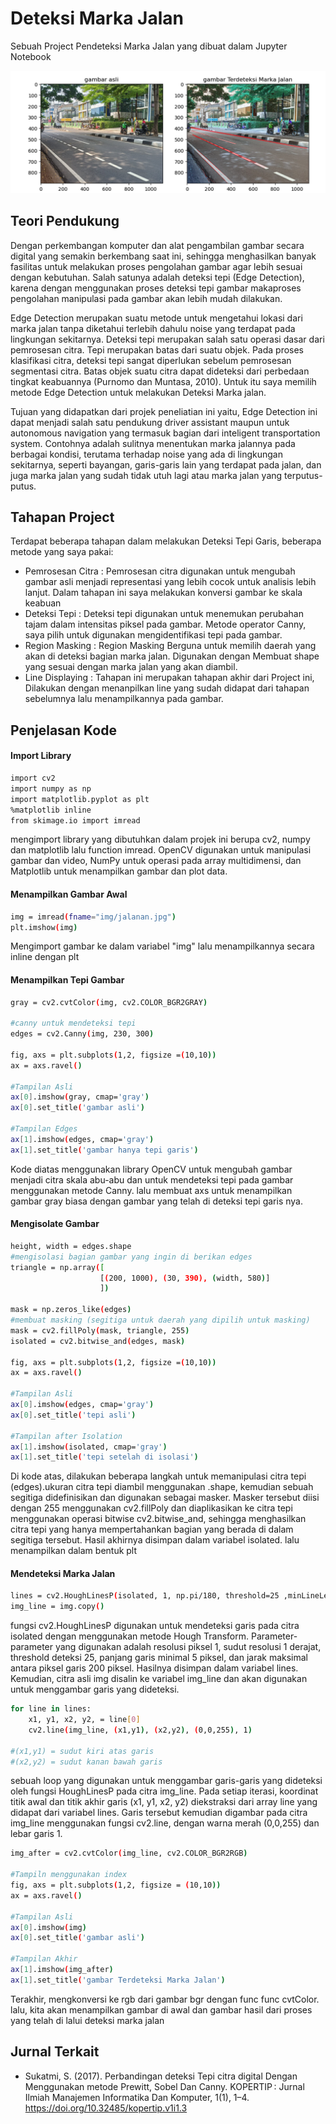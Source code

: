 
# Deteksi Marka Jalan
Sebuah Project Pendeteksi Marka Jalan yang dibuat dalam Jupyter Notebook

![Gambar1](img/Readme-Image.png)

## Teori Pendukung
Dengan perkembangan komputer dan alat pengambilan gambar secara digital yang semakin berkembang saat ini, sehingga menghasilkan banyak fasilitas untuk melakukan proses pengolahan gambar agar lebih sesuai dengan kebutuhan. Salah satunya adalah deteksi tepi (Edge Detection), karena dengan menggunakan proses deteksi tepi gambar makaproses pengolahan manipulasi pada gambar akan lebih mudah dilakukan.

Edge Detection merupakan suatu metode untuk mengetahui lokasi dari marka jalan tanpa diketahui terlebih dahulu noise yang terdapat pada lingkungan sekitarnya. Deteksi tepi merupakan salah satu operasi dasar dari pemrosesan citra. Tepi merupakan batas dari suatu objek. Pada proses klasifikasi citra, deteksi tepi sangat diperlukan sebelum pemrosesan segmentasi citra. Batas objek suatu citra dapat dideteksi dari perbedaan tingkat keabuannya (Purnomo dan Muntasa, 2010). Untuk itu saya memilih metode Edge Detection untuk melakukan Deteksi Marka jalan. 

Tujuan yang didapatkan dari projek peneliatian ini yaitu, Edge Detection ini dapat menjadi salah satu
pendukung driver assistant maupun untuk autonomous navigation yang termasuk bagian dari inteligent transportation system.  Contohnya adalah sulitnya menentukan marka jalannya pada berbagai kondisi, terutama terhadap noise yang ada di lingkungan sekitarnya, seperti bayangan, garis-garis lain yang terdapat pada jalan, dan juga marka jalan yang sudah tidak utuh lagi atau marka jalan yang terputus-putus.  


## Tahapan Project

Terdapat beberapa tahapan dalam melakukan Deteksi Tepi Garis, beberapa metode yang saya pakai: 

- Pemrosesan Citra : Pemrosesan citra digunakan untuk mengubah gambar asli menjadi representasi yang lebih cocok untuk analisis lebih lanjut. Dalam tahapan ini saya melakukan konversi gambar ke skala keabuan
- Deteksi Tepi : Deteksi tepi digunakan untuk menemukan perubahan tajam dalam intensitas piksel pada gambar. Metode operator Canny, saya pilih untuk digunakan mengidentifikasi tepi pada gambar.
- Region Masking : Region Masking Berguna untuk memilih daerah yang akan di deteksi bagian marka jalan. Digunakan dengan Membuat shape yang sesuai dengan marka jalan yang akan diambil.
- Line Displaying : Tahapan ini merupakan tahapan akhir dari Project ini, Dilakukan dengan menanpilkan line yang sudah didapat dari tahapan sebelumnya lalu menampilkannya pada gambar.



## Penjelasan Kode

#### Import Library
```bash
import cv2 
import numpy as np
import matplotlib.pyplot as plt
%matplotlib inline 
from skimage.io import imread
```
mengimport library yang dibutuhkan dalam projek ini berupa cv2, numpy dan matplotlib lalu function imread. OpenCV digunakan untuk manipulasi gambar dan video, NumPy untuk operasi pada array multidimensi, dan Matplotlib untuk menampilkan gambar dan plot data.

#### Menampilkan Gambar Awal
```bash
img = imread(fname="img/jalanan.jpg")
plt.imshow(img)
```
Mengimport gambar ke dalam variabel "img" lalu menampilkannya secara inline dengan plt

#### Menampilkan Tepi Gambar
```bash
gray = cv2.cvtColor(img, cv2.COLOR_BGR2GRAY)

#canny untuk mendeteksi tepi
edges = cv2.Canny(img, 230, 300)

fig, axs = plt.subplots(1,2, figsize =(10,10))
ax = axs.ravel()

#Tampilan Asli
ax[0].imshow(gray, cmap='gray')
ax[0].set_title('gambar asli')

#Tampilan Edges
ax[1].imshow(edges, cmap='gray')
ax[1].set_title('gambar hanya tepi garis')
```
Kode diatas menggunakan library OpenCV untuk mengubah gambar menjadi citra skala abu-abu dan untuk mendeteksi tepi pada gambar menggunakan metode Canny. lalu membuat axs untuk menampilkan gambar gray biasa dengan gambar yang telah di deteksi tepi garis nya.

#### Mengisolate Gambar
```bash
height, width = edges.shape
#mengisolasi bagian gambar yang ingin di berikan edges
triangle = np.array([
                    [(200, 1000), (30, 390), (width, 580)]
                    ])

mask = np.zeros_like(edges)
#membuat masking (segitiga untuk daerah yang dipilih untuk masking)
mask = cv2.fillPoly(mask, triangle, 255)
isolated = cv2.bitwise_and(edges, mask)

fig, axs = plt.subplots(1,2, figsize =(10,10))
ax = axs.ravel()

#Tampilan Asli
ax[0].imshow(edges, cmap='gray')
ax[0].set_title('tepi asli')

#Tampilan after Isolation
ax[1].imshow(isolated, cmap='gray')
ax[1].set_title('tepi setelah di isolasi')
```
Di kode atas, dilakukan beberapa langkah untuk memanipulasi citra tepi (edges).ukuran citra tepi diambil menggunakan .shape, kemudian sebuah segitiga didefinisikan dan digunakan sebagai masker. Masker tersebut diisi dengan 255 menggunakan cv2.fillPoly dan diaplikasikan ke citra tepi menggunakan operasi bitwise cv2.bitwise_and, sehingga menghasilkan citra tepi yang hanya mempertahankan bagian yang berada di dalam segitiga tersebut. Hasil akhirnya disimpan dalam variabel isolated. lalu menampilkan dalam bentuk plt

#### Mendeteksi Marka Jalan
```bash
lines = cv2.HoughLinesP(isolated, 1, np.pi/180, threshold=25 ,minLineLength=5, maxLineGap=200)
img_line = img.copy()
```
fungsi cv2.HoughLinesP digunakan untuk mendeteksi garis pada citra isolated dengan menggunakan metode Hough Transform. Parameter-parameter yang digunakan adalah resolusi piksel 1, sudut resolusi 1 derajat, threshold deteksi 25, panjang garis minimal 5 piksel, dan jarak maksimal antara piksel garis 200 piksel. Hasilnya disimpan dalam variabel lines. Kemudian, citra asli img disalin ke variabel img_line dan akan digunakan untuk menggambar garis yang dideteksi.
```bash
for line in lines:
    x1, y1, x2, y2, = line[0]
    cv2.line(img_line, (x1,y1), (x2,y2), (0,0,255), 1)

#(x1,y1) = sudut kiri atas garis
#(x2,y2) = sudut kanan bawah garis
```
sebuah loop yang digunakan untuk menggambar garis-garis yang dideteksi oleh fungsi HoughLinesP pada citra img_line. Pada setiap iterasi, koordinat titik awal dan titik akhir garis (x1, y1, x2, y2) diekstraksi dari array line yang didapat dari variabel lines. Garis tersebut kemudian digambar pada citra img_line menggunakan fungsi cv2.line, dengan warna merah (0,0,255) dan lebar garis 1.

```bash
img_after = cv2.cvtColor(img_line, cv2.COLOR_BGR2RGB)

#Tampiln menggunakan index
fig, axs = plt.subplots(1,2, figsize = (10,10))
ax = axs.ravel()

#Tampilan Asli
ax[0].imshow(img)
ax[0].set_title('gambar asli')

#Tampilan Akhir
ax[1].imshow(img_after)
ax[1].set_title('gambar Terdeteksi Marka Jalan')
```
Terakhir, mengkonversi ke rgb dari gambar bgr dengan func func cvtColor. lalu, kita akan menampilkan gambar di awal dan gambar hasil dari proses yang telah di lalui deteksi marka jalan
## Jurnal Terkait

- Sukatmi, S. (2017). Perbandingan deteksi Tepi citra digital Dengan Menggunakan metode Prewitt, Sobel Dan Canny. KOPERTIP : Jurnal Ilmiah Manajemen Informatika Dan Komputer, 1(1), 1–4. https://doi.org/10.32485/kopertip.v1i1.3 

